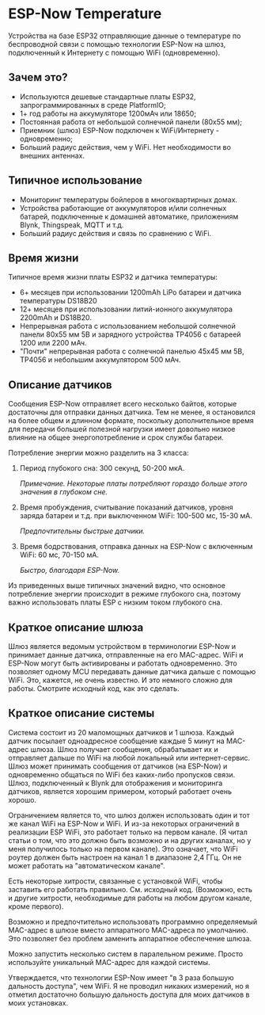 # ESP-Now Temperature
Устройства на базе ESP32 отправляющие данные о температуре по беспроводной связи с помощью технологии ESP-Now на шлюз, 
подключенный к Интернету с помощью WiFi (одновременно).

## Зачем это?
- Используются дешевые стандартные платы ESP32, запрограммированных в среде PlatformIO;
- 1+ год работы на аккумуляторе 1200мАч или 18650;
- Постоянная работа от небольшой солнечной панели (80x55 мм);
- Приемник (шлюз) ESP-Now подключен к WiFi/Интернету - одновременно;
- Больший радиус действия, чем у WiFi. Нет необходимости во внешних антеннах.

## Типичное использование
- Мониторинг температуры бойлеров в многоквартирных домах. 
- Устройства работающие от аккумуляторов и/или солнечных батарей, подключенные к домашней автоматике, приложениям Blynk, Thingspeak, MQTT и т.д.
- Больший радиус действия и связь по сравнению с WiFi.

## Время жизни
Типичное время жизни платы ESP32 и датчика температуры:
- 6+ месяцев при использовании 1200mAh LiPo батареи и датчика температуры DS18B20
- 12+ месяцев при использовании литий-ионного аккумулятора 2200mAh и DS18B20.
- Непрерывная работа с использованием небольшой солнечной панели 80x55 мм 5В и зарядного устройства TP4056 с батареей 1200 или 2200 мАч.
- "Почти" непрерывная работа с солнечной панелью 45x45 мм 5В, TP4056 и небольшим аккумулятором 500 мАч.

## Описание датчиков
Сообщения ESP-Now отправляет всего несколько байтов, которые достаточны для отправки данных датчика.
Тем не менее, я остановился на более общем и длинном формате, поскольку дополнительное время для передачи большей полезной нагрузки имеет довольно низкое влияние на общее энергопотребление и срок службы батареи.

Потребление энергии можно разделить на 3 класса:
1. Период глубокого сна: 300 секунд, 50-200 мкА.

   _Примечание. Некоторые платы потребляют гораздо больше этого значения в глубоком сне._

2. Время пробуждения, считывание показаний датчиков, уровня заряда батареи и т.д. при выключенном WiFi: 100-500 мс, 15-30 мА.

   _Предпочтительны быстрые датчики._

3. Время бодрствования, отправка данных на ESP-Now с включенным WiFi: 60 мс, 70-150 мА.

   _Быстро, благодаря ESP-Now._

Из приведенных выше типичных значений видно, что основное потребление энергии происходит в режиме глубокого сна, поэтому важно использовать платы ESP с низким током глубокого сна. 

## Краткое описание шлюза
Шлюз является ведомым устройством в терминологии ESP-Now и принимает данные датчика, отправленные на его MAC-адрес.
WiFi и ESP-Now могут быть активированы и работать одновременно. 
Это позволяет одному MCU передавать данные датчика дальше с помощью WiFi. 
Это, кажется, не очень известно. И это немного сложно для работы.
Смотрите исходный код, как это сделать.


## Краткое описание системы
Система состоит из 20 маломощных датчиков и 1 шлюза. 
Каждый датчик посылает одноадресное сообщение каждые 5 минут на MAC-адрес шлюза. 
Шлюз получает сообщения, обрабатывает их и отправляет дальше по WiFi на любой локальный или интернет-сервис. 
Шлюз может принимать сообщения от датчиков (на ESP-Now) и одновременно общаться по WiFi без каких-либо пропусков связи. 
Шлюз, подключенный к Blynk для отображения и мониторинга датчиков, является хорошим примером, который работает очень хорошо.

Ограничением является то, что шлюз должен использовать один и тот же канал WiFi на ESP-Now и WiFi. 
И из-за некоторых ограничений в реализации ESP WiFi, это работает только на первом канале. 
(Я читал статьи о том, что это должно быть возможно и на других каналах, но у меня получилось только на первом канале). 
Это означает, что WiFi роутер должен быть настроен на канал 1 в диапазоне 2,4 ГГц. 
Он не может работать на "автоматическом канале".

Есть некоторые хитрости, связанные с установкой WiFi, чтобы заставить его работать правильно. 
См. исходный код. (Возможно, есть и другие хитрости, необходимые для работы на любом другом канале, кроме первого).

Возможно и предпочтительно использовать программно определяемый MAC-адрес в шлюзе вместо аппаратного MAC-адреса по умолчанию. 
Это позволяет без проблем заменить аппаратное обеспечение шлюза.

Можно запустить несколько систем в паралельном режиме. 
Просто используйте уникальный MAC-адрес для каждой системы. 

Утверждается, что технологии ESP-Now имеет "в 3 раза большую дальность доступа", чем WiFi. 
Я не проводил никаких измерений, но я отметил достаточно большую дальность доступа для моих датчиков в моих установках.
